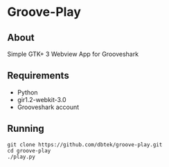 Groove-Play
========

About
--------------
Simple GTK+ 3 Webview App for Grooveshark  

Requirements
---------------------
- Python
- gir1.2-webkit-3.0
- Grooveshark account

Running
--------------
	git clone https://github.com/dbtek/groove-play.git
	cd groove-play
	./play.py
